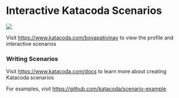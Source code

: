 # Interactive Katacoda Scenarios

[![](http://shields.katacoda.com/katacoda/boyapativinay/count.svg)](https://www.katacoda.com/boyapativinay "Get your profile on Katacoda.com")

Visit https://www.katacoda.com/boyapativinay to view the profile and interactive scenarios

### Writing Scenarios
Visit https://www.katacoda.com/docs to learn more about creating Katacoda scenarios

For examples, visit https://github.com/katacoda/scenario-example
